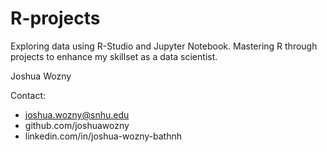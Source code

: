 # R-projects
Exploring data using R-Studio and Jupyter Notebook.
Mastering R through projects to enhance my skillset as a
data scientist.

Joshua Wozny

Contact:
* joshua.wozny@snhu.edu 
* github.com/joshuawozny 
* linkedin.com/in/joshua-wozny-bathnh
